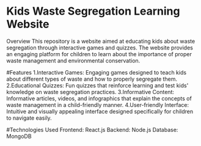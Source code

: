 # Kids Waste Segregation Learning Website
Overview
This repository is a website aimed at educating kids about waste segregation through interactive games and quizzes. The website provides an engaging platform for children to learn about the importance of proper waste management and environmental conservation.

#Features
1.Interactive Games: Engaging games designed to teach kids about different types of waste and how to properly segregate them.
2.Educational Quizzes: Fun quizzes that reinforce learning and test kids' knowledge on waste segregation practices.
3.Informative Content: Informative articles, videos, and infographics that explain the concepts of waste management in a child-friendly manner.
4.User-friendly Interface: Intuitive and visually appealing interface designed specifically for children to navigate easily.

#Technologies Used
Frontend: React.js
Backend: Node.js
Database: MongoDB
 
 
